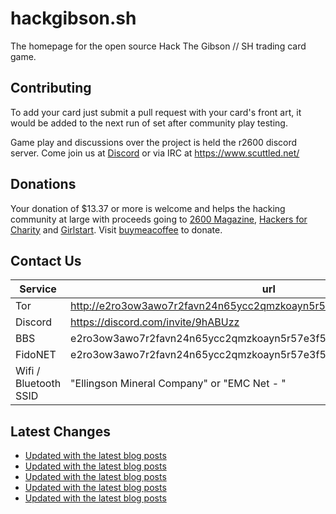 # hackgibson.sh
The homepage for the open source Hack The Gibson // SH trading card game.


## Contributing

To add your card just submit a pull request with your card's front art, it would be added to the next run of set after community play testing.

Game play and discussions over the project is held the r2600 discord server. Come join us at [Discord](https://discord.com/invite/9hABUzz) or via IRC at https://www.scuttled.net/


## Donations

Your donation of $13.37 or more is welcome and helps the hacking community at large with proceeds going to [2600 Magazine](https://2600.com/), [Hackers for Charity](https://hackersforcharity.org) and [Girlstart](https://girlstart.org).  Visit [buymeacoffee](https://www.buymeacoffee.com/hackgibson.sh) to donate.


## Contact Us

Service | url
-|-
Tor | http://e2ro3ow3awo7r2favn24n65ycc2qmzkoayn5r57e3f56nvjwdcgg32ad.onion
Discord | https://discord.com/invite/9hABUzz
BBS | e2ro3ow3awo7r2favn24n65ycc2qmzkoayn5r57e3f56nvjwdcgg32ad.onion:23
FidoNET | e2ro3ow3awo7r2favn24n65ycc2qmzkoayn5r57e3f56nvjwdcgg32ad.onion:24554
Wifi / Bluetooth SSID | "Ellingson Mineral Company" or "EMC Net - <fidonet address>"

## Latest Changes
<!-- BLOG-POST-LIST:START -->
- [Updated with the latest blog posts](https://github.com/DFW2600/hackgibson.sh/commit/dffb4b831e1c11f94aebaa1eea8fbdbd1876c9e2)
- [Updated with the latest blog posts](https://github.com/DFW2600/hackgibson.sh/commit/a61b66fa4549d061b1543126026f74caccdb55fc)
- [Updated with the latest blog posts](https://github.com/DFW2600/hackgibson.sh/commit/8589de0e25c34bc444872968bf26065c5f022fef)
- [Updated with the latest blog posts](https://github.com/DFW2600/hackgibson.sh/commit/c3a56b3470d8f6f119aa2f886ffca10124abc962)
- [Updated with the latest blog posts](https://github.com/DFW2600/hackgibson.sh/commit/559ebaf60043004857c9ce4b3b1f78e0579287d5)
<!-- BLOG-POST-LIST:END -->
